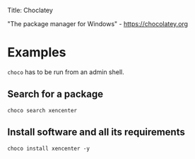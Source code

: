 Title: Choclatey

"The package manager for Windows" - <https://chocolatey.org>

# Examples

`choco` has to be run from an admin shell.

## Search for a package

```
choco search xencenter
```

## Install software and all its requirements

```
choco install xencenter -y
```
